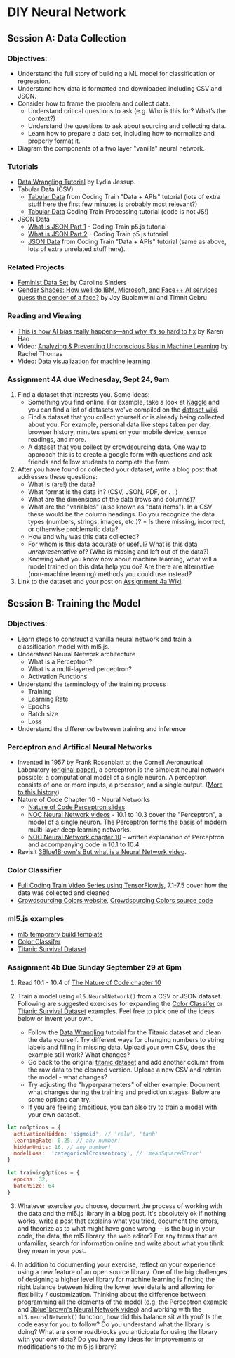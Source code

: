 # DIY Neural Network

## Session A: Data Collection

### Objectives:
* Understand the full story of building a ML model for classification or regression.
* Understand how data is formatted and downloaded including CSV and JSON.
* Consider how to frame the problem and collect data.
    * Understand critical questions to ask (e.g. Who is this for? What’s the context?)
    * Understand the questions to ask about sourcing and collecting data.
    * Learn how to prepare a data set, including how to normalize and properly format it.
* Diagram the components of a two layer "vanilla" neural network.

### Tutorials
* [Data Wrangling Tutorial](https://github.com/ml5js/Intro-ML-Arts-IMA/blob/source/04_diy_neural/data-tutorial.md) by Lydia Jessup.
* Tabular Data (CSV)
   * [Tabular Data](https://youtu.be/RfMkdvN-23o) from Coding Train "Data + APIs" tutorial (lots of extra stuff here the first few minutes is probably most relevant?)
   * [Tabular Data](https://youtu.be/woaR-CJEwqc) Coding Train Processing tutorial (code is not JS!)
* JSON Data
   * [What is JSON Part 1](https://youtu.be/_NFkzw6oFtQ) - Coding Train p5.js tutorial
   * [What is JSON Part 2](https://youtu.be/118sDpLOClw) - Coding Train p5.js tutorial
   * [JSON Data](https://youtu.be/uxf0--uiX0I) from Coding Train "Data + APIs" tutorial (same as above, lots of extra unrelated stuff here).

### Related Projects
* [Feminist Data Set](https://carolinesinders.com/feminist-data-set/) by Caroline Sinders
* [Gender Shades: How well do IBM, Microsoft, and Face++ AI services guess the gender of a face?](http://gendershades.org/) by Joy Buolamwini and Timnit Gebru

### Reading and Viewing
* [This is how AI bias really happens—and why it’s so hard to fix](https://www.technologyreview.com/s/612876/this-is-how-ai-bias-really-happensand-why-its-so-hard-to-fix/) by Karen Hao
* Video: [Analyzing & Preventing Unconscious Bias in Machine Learning](https://www.infoq.com/presentations/unconscious-bias-machine-learning) by Rachel Thomas
* Video: [Data visualization for machine learning](https://vimeo.com/304131671)

### Assignment 4A due Wednesday, Sept 24, 9am
1. Find a dataset that interests you. Some ideas:
    * Something you find online. For example, take a look at [Kaggle](https://www.kaggle.com/) and you can find a list of datasets we've compiled on the [dataset wiki](https://github.com/ml5js/Intro-ML-Arts-IMA/wiki/Datasets).
    * Find a dataset that you collect yourself or is already being collected about you. For example, personal data like steps taken per day, browser history, minutes spent on your mobile device, sensor readings, and more.
    * A dataset that you collect by crowdsourcing data. One way to approach this is to create a google form with questions and ask friends and fellow students to complete the form.
2. After you have found or collected your dataset, write a blog post that addresses these questions:
    * What is (are!) the data?
    * What format is the data in? (CSV, JSON, PDF, or . . )
    * What are the dimensions of the data (rows and columns)?
    * What are the "variables" (also known as "data items"). In a CSV these would be the column headings. Do you recognize the data types (numbers, strings, images, etc.)?    * Is there missing, incorrect, or otherwise problematic data?
    * How and why was this data collected?
    * For whom is this data accurate or useful? What is this data *unrepresentative* of? (Who is missing and left out of the data?)
    * Knowing what you know now about machine learning, what will a model trained on this data help you do? Are there are alternative (non-machine learning) methods you could use instead?
3. Link to the dataset and your post on [Assignment 4a Wiki](https://github.com/ml5js/Intro-ML-Arts-IMA/wiki/Assignment-4a).

## Session B: Training the Model

### Objectives:
* Learn steps to construct a vanilla neural network and train a classification model with ml5.js.
* Understand Neural Network architecture
    * What is a Perceptron?
    * What is a multi-layered perceptron?
    * Activation Functions
* Understand the terminology of the training process
    * Training
    * Learning Rate
    * Epochs
    * Batch size
    * Loss
* Understand the difference between training and inference

### Perceptron and Artifical Neural Networks
* Invented in 1957 by Frank Rosenblatt at the Cornell Aeronautical Laboratory ([original paper](http://www.ling.upenn.edu/courses/cogs501/Rosenblatt1958.pdf)), a perceptron is the simplest neural network possible: a computational model of a single neuron. A perceptron consists of one or more inputs, a processor, and a single output. ([More to this history](https://github.com/ml5js/Intro-ML-Arts-IMA/wiki/Brief-History-of-Artificial-Neural-Networks))
* Nature of Code Chapter 10 - Neural Networks
   * [Nature of Code Perceptron slides](https://drive.google.com/open?id=1jB5dSPH5kvrCRsgFOhmOWPG31FYgfgbO)
   * [NOC Neural Network videos](https://youtu.be/XJ7HLz9VYz0?list=PLRqwX-V7Uu6aCibgK1PTWWu9by6XFdCfh) - 10.1 to 10.3 cover the "Perceptron", a model of a single neuron. The Perceptron forms the basis of modern multi-layer deep learning networks.
   * [NOC Neural Network chapter 10](https://natureofcode.com/book/chapter-10-neural-networks/) - written explanation of Perceptron and accompanying code in 10.1 to 10.4.
* Revisit [3Blue1Brown's But what is a Neural Network video](https://youtu.be/aircAruvnKk).

### Color Classifier
* [Full Coding Train Video Series using TensorFlow.js](https://youtu.be/y59-frfKR58?list=PLRqwX-V7Uu6bmMRCIoTi72aNWHo7epX4L), 7.1-7.5 cover how the data was collected and cleaned
* [Crowdsourcing Colors website](https://codingtrain.github.io/CrowdSourceColorData/index.html), [Crowdsourcing Colors source code](https://github.com/CodingTrain/CrowdSourceColorData)

### ml5.js examples
* [ml5 temporary build template](https://editor.p5js.org/ima_ml/sketches/A7vSIICpf)
* [Color Classifer](https://editor.p5js.org/ima_ml/sketches/WOLz4pub3)
* [Titanic Survival Dataset](https://editor.p5js.org/ima_ml/sketches/_I1AbpA9h)

### Assignment 4b Due Sunday September 29 at 6pm

1. Read 10.1 - 10.4 of [The Nature of Code chapter 10](https://natureofcode.com/book/chapter-10-neural-networks/)

2. Train a model using `ml5.NeuralNetwork()` from a CSV or JSON dataset. Following are suggested exercises for expanding the [Color Classifer](https://editor.p5js.org/ima_ml/sketches/WOLz4pub3) or [Titanic Survival Dataset](https://editor.p5js.org/ima_ml/sketches/_I1AbpA9h) examples. Feel free to pick one of the ideas below or invent your own.
    * Follow the [Data Wrangling](https://github.com/ml5js/Intro-ML-Arts-IMA/blob/source/04_diy_neural/data-tutorial.md) tutorial for the Titanic dataset and clean the data yourself. Try different ways for changing numbers to string labels and filling in missing data. Upload your own CSV, does the example still work? What changes?
    * Go back to the original [titanic dataset](https://docs.google.com/spreadsheets/d/1UKmuTgY8qWnZ-jQm9NBL0HGwlJS4e4VQTgNXTtluTCw/edit#gid=1774164161) and add another column from the raw data to the cleaned version. Upload a new CSV and retrain the model - what changes?
    * Try adjusting the "hyperparameters" of either example. Document what changes during the training and prediction stages. Below are some options can try.
    * If you are feeling ambitious, you can also try to train a model with your own dataset.

```javascript
let nnOptions = {
  activationHidden: 'sigmoid', // 'relu', 'tanh'
  learningRate: 0.25, // any number!
  hiddenUnits: 16, // any number!
  modelLoss:  'categoricalCrossentropy', // 'meanSquaredError'
}

let trainingOptions = {
  epochs: 32,
  batchSize: 64
}
```

3. Whatever exercise you choose, document the process of working with the data and the ml5.js library in a blog post. It's absolutely ok if nothing works, write a post that explains what you tried, document the errors, and theorize as to what might have gone wrong -- is the bug in your code, the data, the ml5 library, the web editor? For any terms that are unfamiliar, search for information online and write about what you tihnk they mean in your post.

4. In addition to documenting your exercise, reflect on your experience using a new feature of an open source library. One of the big challenges of designing a higher level library for machine learning is finding the right balance between hiding the lower level details and allowing for flexibility / customization. Thinking about the difference between programming all the elements of the model (e.g. the Perceptron example and [3blue1brown's Neural Network video](https://youtu.be/aircAruvnKk)) and working with the `ml5.neuralNetwork()` function, how did this balance sit with you? Is the code easy for you to follow? Do you understand what the library is doing? What are some roadblocks you anticipate for using the library with your own data? Do you have any ideas for improvements or modifications to the ml5.js library?

